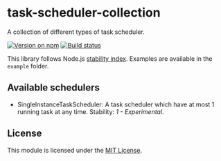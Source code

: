 # task-scheduler-collection
A collection of different types of task scheduler.

[![Version on npm]][task-scheduler-collection]
[![Build status]][Build workflow]

This library follows Node.js [stability index]. Examples are available in the `example`
folder.



## Available schedulers
- SingleInstanceTaskScheduler: A task scheduler which have at most 1 running task at
  any time. Stability: *1 - Experimental*.


## License
This module is licensed under the [MIT License](./LICENSE).



[Build status]: https://github.com/VeryCrazyDog/task-scheduler-collection/workflows/Node.js%20CI/badge.svg
[Build workflow]: https://github.com/VeryCrazyDog/task-scheduler-collection/actions?query=workflow%3A%22Node.js+CI%22
[stability index]: https://nodejs.org/dist/latest-v14.x/docs/api/documentation.html#documentation_stability_index
[task-scheduler-collection]: https://www.npmjs.com/package/task-scheduler-collection
[Version on npm]: https://badgen.net/npm/v/task-scheduler-collection
